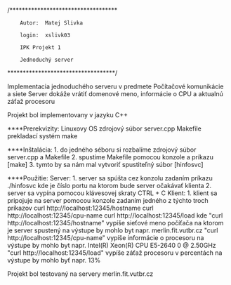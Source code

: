 /***********************************

        Autor:  Matej Slivka
	
        login:  xslivk03
	
        IPK Projekt 1
	
        Jednoduchý server
	
***********************************/

Implementacia jednoduchého serveru v predmete Počítačové komunikácie a siete
Server dokáže vrátiť domenové meno, informácie o CPU a aktualnú záťaž procesoru

Projekt bol implementovany v jazyku C++

****Prerekvizity:
        Linuxovy OS
        zdrojový súbor server.cpp
        Makefile
        prekladací systém make

****Inštalácia:
        1. do jedného séboru si rozbalíme zdrojový súbor server.cpp a Makefile
        2. spustime Makefile pomocou konzole a príkazu [make]
        3. tymto by sa nám mal vytvoriť spustiteľný súbor [hinfosvc]

****Použitie:
        Server:
                1. server sa spúšta cez konzolu zadaním príkazu ./hinfosvc <port>
                        kde <port> je číslo portu na ktorom bude server očakávať klienta
                2. server sa vypína pomocou klávesovej skraty CTRL + C
        Klient:
		1. klient sa pripojuje na server pomocou konzole zadaním jedného z týchto troch príkazov
			curl http://localhost:12345/hostname
			curl http://localhost:12345/cpu-name
			curl http://localhost:12345/load
			kde 
				"curl http://localhost:12345/hostname" vypíše sieťové meno počíťača na ktorom je server spustený 
					na výstupe by mohlo byt napr.
						merlin.fit.vutbr.cz
				"curl http://localhost:12345/cpu-name" vypíše informácie o procesoru
					na výstupe by mohlo byt napr.
						 Intel(R) Xeon(R) CPU E5-2640 0 @ 2.50GHz
				"curl http://localhost:12345/load" vypíše záťaž procesoru v percentách
					na výstupe by mohlo byť napr.
						13%

Projekt bol testovaný na servery merlin.fit.vutbr.cz
